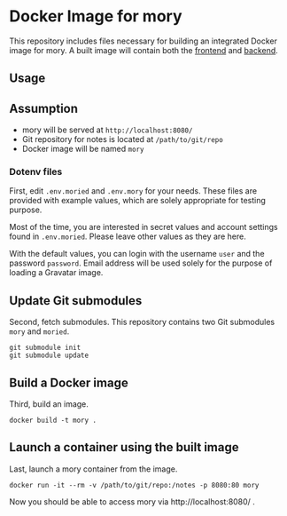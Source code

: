 # Docker Image for mory

This repository includes files necessary for building an integrated Docker
image for mory.
A built image will contain both the
[frontend](https://github.com/yuttie/mory) and
[backend](https://github.com/yuttie/moried).



## Usage

## Assumption

* mory will be served at `http://localhost:8080/`
* Git repository for notes is located at `/path/to/git/repo`
* Docker image will be named `mory`


### Dotenv files

First, edit `.env.moried` and `.env.mory` for your needs.
These files are provided with example values, which are solely appropriate for testing purpose.

Most of the time, you are interested in secret values and account settings found in `.env.moried`.
Please leave other values as they are here.

With the default values, you can login with the username `user` and the password `password`.
Email address will be used solely for the purpose of loading a Gravatar image.


## Update Git submodules

Second, fetch submodules.
This repository contains two Git submodules `mory` and `moried`.

```shell
git submodule init
git submodule update
```


## Build a Docker image

Third, build an image.

```shell
docker build -t mory .
```


## Launch a container using the built image

Last, launch a mory container from the image.

```shell
docker run -it --rm -v /path/to/git/repo:/notes -p 8080:80 mory
```

Now you should be able to access mory via http://localhost:8080/ .
